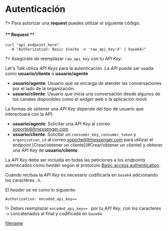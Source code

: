 # Autenticación

<!-- panels:start -->

<!-- div:right-panel -->

?> Para autorizar una **request** puedes utilizar el siguiente código:

<!-- tabs:start -->
#### ** Request **

```shell
curl "api_endpoint_here"
  -H "Authorization: Basic $(echo -n 'raw_api_key:X' | base64)"
```
<!-- tabs:end -->

?> Asegúrate de reemplazar `raw_api_key` con tu *API Key*.

<!-- div:left-panel -->

Let's Talk utiliza *API Keys* para la autenticación. La *API* puede ser usada como  **usuario/cliente** o  **usuario/agente**

- **usuario/agente**: Usuario que se encarga de atender las conversaciones por el lado de la organización.
- **usuario/cliente**: Usuario que inicia una conversación desde algunos de los canales disponibles como el *widget* web o la aplicación móvil.

La formas de obtener una *API Key* depende del tipo de usuario que interectuará con la API:

- **usuario/agente**: Solicitar una *API Key* al correo [soporte@ltmessenger.com](mailto:soporte@ltmessenger.com)
- **usuario/cliente**: Solicitar un `consumer_key`, `consumer_token` y `organization_id` al correo [soporte@ltmessenger.com](mailto:soporte@ltmessenger.com) para utilizar el endpoint [Crear/obtener un cliente](#Crear/obtener un cliente) y obtener una API Key de **usuario/cliente**.

La *API Key* debe ser incluida en todas las peticiones a los *endpoints* autenticados como *header* según el protocolo [Basic access authentication](https://en.wikipedia.org/wiki/Basic_access_authentication).

Cuando recibas la *API Key* es necesario codificarla en `base64` adicionando los caractéres `:X`.

El *header* se ve como lo siguiente:

`Authorization: encoded_api_key== `

!> Debes reemplazar <code>encoded_api_key== </code> por tu <i>API Key</i>, con los caracteres <code>`:X`</code> concatenados al final y codificada en `base64`

[filename](../rest_api/_response_codes.md ':include')


<!-- panels:end -->
